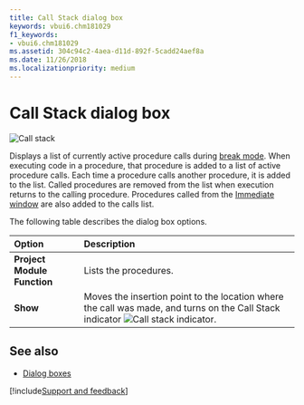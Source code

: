 ```yaml
---
title: Call Stack dialog box
keywords: vbui6.chm181029
f1_keywords:
- vbui6.chm181029
ms.assetid: 304c94c2-4aea-d11d-892f-5cadd24aef8a
ms.date: 11/26/2018
ms.localizationpriority: medium
---
```



# Call Stack dialog box

![Call stack](../../../images/calls_ZA01201584.gif)

Displays a list of currently active procedure calls during [break mode](../../Glossary/vbe-glossary.md#break-mode). When executing code in a procedure, that procedure is added to a list of active procedure calls. Each time a procedure calls another procedure, it is added to the list. Called procedures are removed from the list when execution returns to the calling procedure. Procedures called from the [Immediate window](immediate-window.md) are also added to the calls list.

The following table describes the dialog box options.

|Option|Description|
|:-----|:----------|
|**Project Module Function**|Lists the procedures.|
|**Show**|Moves the insertion point to the location where the call was made, and turns on the Call Stack indicator ![Call stack indicator](../../../images/wcallst_ZA01201809.gif).|

## See also

- [Dialog boxes](../dialog-boxes.md)

[!include[Support and feedback](~/includes/feedback-boilerplate.md)]
